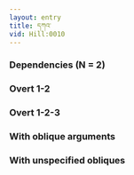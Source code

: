 ```yaml
---
layout: entry
title: དཀའ་
vid: Hill:0010
---
```

### Dependencies (N = 2)


### Overt 1-2


### Overt 1-2-3


### With oblique arguments


### With unspecified obliques
